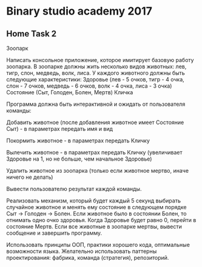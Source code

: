 # Binary studio academy 2017
 
 
 ## Home Task 2
 Зоопарк

Написать консольное приложение, которое имитирует базовую работу зоопарка. В зоопарке должны жить несколько видов животных: лев, тигр, слон, медведь, волк, лиса. У каждого животного должны быть следующие характеристики: Здоровье (лев - 5 очков, тигр - 4 очка, слон - 7 очков, медведь - 6 очков, волк - 4 очка, лиса - 3 очка) Состояние (Сыт, Голоден, Болен, Мертв) Кличка

Программа должна быть интерактивной и ожидать от пользователя команды:

Добавить животное (после добавления животное имеет Состояние Сыт) - в параметрах передать имя и вид

Покормить животное - в параметрах передать Кличку

Вылечить животное - в параметрах передать Кличку (увеличивает Здоровье на 1, но не больше, чем начальное Здоровье)

Удалить животное из зоопарка (только если животное мертво, иначе ничего не делать)

Вывести пользователю результат каждой команды.

Реализовать механизм, который будет каждый 5 секунд выбирать случайное животное и менять ему состояние в следующем порядке Сыт -> Голоден -> Болен. Если животное было в состоянии Болен, то отнимать одно очко здоровья. Когда Здоровье будет равно 0, перейти в состояние Мертв. Если все животные в зоопарке мертвы, вывести сообщение и завершить программу.

Использовать принципы ООП, практики хорошего кода, оптимальные возможности языка. Желательно использовать паттерны проектирования: фабрика, команда (стратегия), репозиторий.
